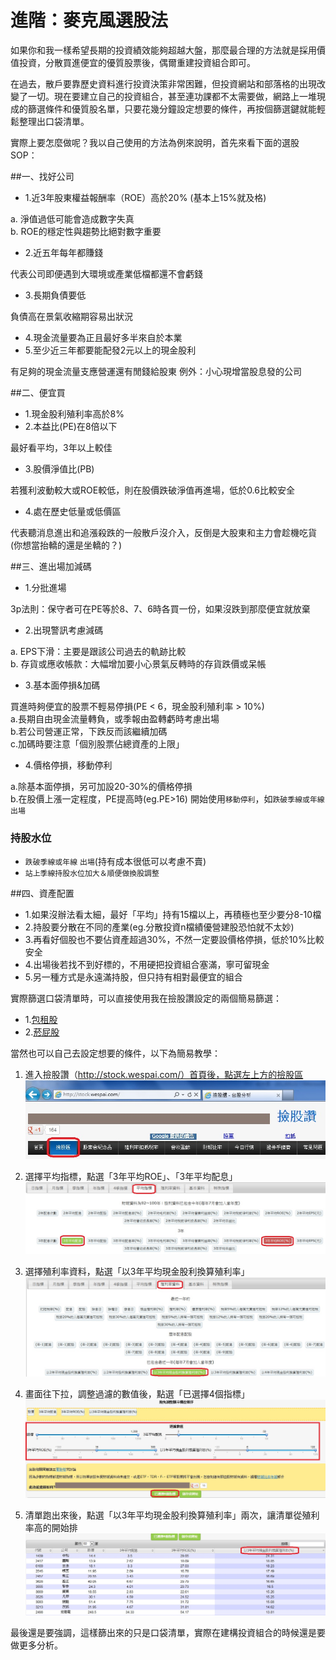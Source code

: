 # 進階：麥克風選股法


如果你和我一樣希望長期的投資績效能夠超越大盤，那麼最合理的方法就是採用價值投資，分散買進便宜的優質股票後，偶爾重建投資組合即可。

在過去，散戶要靠歷史資料進行投資決策非常困難，但投資網站和部落格的出現改變了一切。現在要建立自己的投資組合，甚至連功課都不太需要做，網路上一堆現成的篩選條件和優質股名單，只要花幾分鐘設定想要的條件，再按個篩選鍵就能輕鬆整理出口袋清單。

實際上要怎麼做呢？我以自己使用的方法為例來說明，首先來看下面的選股SOP：

##一、找好公司

- 1.近3年股東權益報酬率（ROE）高於20% (基本上15%就及格)

a. 淨值過低可能會造成數字失真<br>
b. ROE的穩定性與趨勢比絕對數字重要<br>

- 2.近五年每年都賺錢

代表公司即便遇到大環境或產業低檔都還不會虧錢

- 3.長期負債要低

負債高在景氣收縮期容易出狀況

- 4.現金流量要為正且最好多半來自於本業
- 5.至少近三年都要能配發2元以上的現金股利

有足夠的現金流量支應營運還有閒錢給股東
例外：小心現增當股息發的公司

##二、便宜買

- 1.現金股利殖利率高於8%
- 2.本益比(PE)在8倍以下

最好看平均，3年以上較佳

- 3.股價淨值比(PB) 

若獲利波動較大或ROE較低，則在股價跌破淨值再進場，低於0.6比較安全

- 4.處在歷史低量或低價區

代表聽消息進出和追漲殺跌的一般散戶沒介入，反倒是大股東和主力會趁機吃貨
(你想當抬轎的還是坐轎的？)

##三、進出場加減碼

- 1.分批進場<br>

3p法則：保守者可在PE等於8、7、6時各買一份，如果沒跌到那麼便宜就放棄

- 2.出現警訊考慮減碼


a. EPS下滑：主要是跟該公司過去的軌跡比較 <br>
b. 存貨或應收帳款：大幅增加要小心景氣反轉時的存貨跌價或呆帳 <br>

- 3.基本面停損&加碼

買進時夠便宜的股票不輕易停損(PE < 6，現金股利殖利率 > 10%) <br>
a.長期自由現金流量轉負，或季報由盈轉虧時考慮出場<br>
b.若公司營運正常，下跌反而該繼續加碼<br>
c.加碼時要注意「個別股票佔總資產的上限」<br>

- 4.價格停損，移動停利

a.除基本面停損，另可加設20-30%的價格停損<br>
b.在股價上漲一定程度，PE提高時(eg.PE>16) 開始使用`移動停利`，如`跌破季線或年線出場`


### 持股水位 
- `跌破季線或年線` `出場`(持有成本很低可以考慮不賣) 
- `站上季線持股水位加大＆順便做換股調整`

##四、資產配置

- 1.如果沒辦法看太細，最好「平均」持有15檔以上，再積極也至少要分8-10檔<br>
- 2.持股要分散在不同的產業(eg.分散投資n檔績優營建股恐怕就不太妙)<br>
- 3.再看好個股也不要佔資產超過30%，不然一定要設價格停損，低於10%比較安全<br>
- 4.出場後若找不到好標的，不用硬把投資組合塞滿，寧可留現金 <br>
- 5.另一種方式是永遠滿持股，但只持有相對最便宜的組合<br>

實際篩選口袋清單時，可以直接使用我在撿股讚設定的兩個簡易篩選：


- 1.[包租股](http://stock.wespai.com/p/5322)
- 2.[菸屁股](http://stock.wespai.com/p/17060)

當然也可以自己去設定想要的條件，以下為簡易教學：


1. 進入撿股讚（http://stock.wespai.com/）首頁後，點選左上方的撿股區
![](images/assets_-LtET6TDCVmUjH1zesyw_-LtMt-8TMDibEfzUSBB2_-LtMt59bdoO9hH6Kgn9O_wespai1.jpg)

2.  選擇平均指標，點選「3年平均ROE」、「3年平均配息」
![](images/assets_-LtET6TDCVmUjH1zesyw_-LtMt9eQuSbgtq-rSEg8_-LtMtWC-gcwZBZGg9S2l_wespai2.jpg)

3. 選擇殖利率資料，點選「以3年平均現金股利換算殖利率」
![](images/assets_-LtET6TDCVmUjH1zesyw_-LtMt9eQuSbgtq-rSEg8_-LtMtaT1oJG-RlhiBnpf_wespai3.jpg)

4. 畫面往下拉，調整過濾的數值後，點選「已選擇4個指標」
![](images/assets_-LtET6TDCVmUjH1zesyw_-LtMt9eQuSbgtq-rSEg8_-LtMtdTGAmspPDS7_uCI_wespai4.jpg)

5. 清單跑出來後，點選「以3年平均現金股利換算殖利率」兩次，讓清單從殖利率高的開始排
![](images/assets_-LtET6TDCVmUjH1zesyw_-LtMt9eQuSbgtq-rSEg8_-LtMtsQG1n49LHNqtzXF_wespai5.jpg)


最後還是要強調，這樣篩出來的只是口袋清單，實際在建構投資組合的時候還是要做更多分析。
